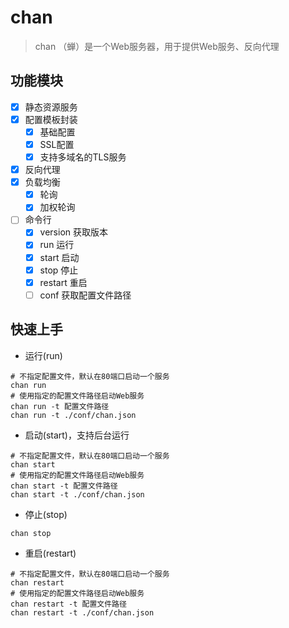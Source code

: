 # chan

> chan （蝉）是一个Web服务器，用于提供Web服务、反向代理

## 功能模块

+ [x] 静态资源服务
+ [x] 配置模板封装
    + [x] 基础配置
    + [x] SSL配置
    + [x] 支持多域名的TLS服务
+ [x] 反向代理
+ [x] 负载均衡
    + [x] 轮询
    + [x] 加权轮询
+ [ ] 命令行
    + [x] version 获取版本
    + [x] run 运行
    + [x] start 启动
    + [x] stop 停止
    + [x] restart 重启
    + [ ] conf 获取配置文件路径

## 快速上手

+ 运行(run)
```shell
# 不指定配置文件，默认在80端口启动一个服务
chan run
# 使用指定的配置文件路径启动Web服务
chan run -t 配置文件路径
chan run -t ./conf/chan.json
```

+ 启动(start)，支持后台运行
```shell
# 不指定配置文件，默认在80端口启动一个服务
chan start
# 使用指定的配置文件路径启动Web服务
chan start -t 配置文件路径
chan start -t ./conf/chan.json
```

+ 停止(stop)
```shell
chan stop 
```

+ 重启(restart)
```shell
# 不指定配置文件，默认在80端口启动一个服务
chan restart 
# 使用指定的配置文件路径启动Web服务
chan restart -t 配置文件路径
chan restart -t ./conf/chan.json
```
